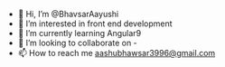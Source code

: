 - 👋 Hi, I’m @BhavsarAayushi
- 👀 I’m interested in front end development
- 🌱 I’m currently learning Angular9
- 💞️ I’m looking to collaborate on -
- 📫 How to reach me aashubhawsar3996@gmail.com

<!---
BhavsarAayushi/BhavsarAayushi is a ✨ special ✨ repository because its `README.md` (this file) appears on your GitHub profile.
You can click the Preview link to take a look at your changes.
--->
